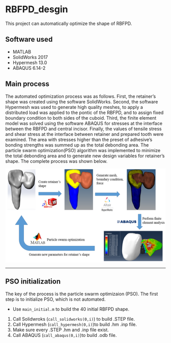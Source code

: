 # RBFPD_desgin
This project can automatically optimize the shape of RBFPD.

## Software used
* MATLAB
* SolidWorks 2017
* Hypermesh 13.0
* ABAQUS 6.14-2

## Main process
  The automated optimization process was as follows. First, the retainer’s shape was created using the software SolidWorks. Second, the software Hypermesh was used to generate high quality meshes, to apply a distributed load was applied to the pontic of the RBFPD, and to assign fixed boundary condition to both sides of the cuboid. Third, the finite element model was solved using the software ABAQUS for stresses at the interface between the RBFPD and central incisor. Finally, the values of tensile stress and shear stress at the interface between retainer and prepared tooth were examined. The area with stresses higher than the preset of adhesive’s bonding strengths was summed up as the total debonding area. The particle swarm optimization(PSO) algorithm was implemented to minimize the total debonding area and to generate new design variables for retainer’s shape. The complete process was shown below.
  
![](Figure/Automated_optimization_process.PNG)

___

## PSO initialization
The key of the process is the particle swarm optimizaion (PSO). The first step is to initialize PSO, which is not automated.

* Use ```main_initial.m``` to build the 40 initial RBFPD shape. 
1. Call Solidwroks (```call_solidworks(0,i)```) to build .STEP file.
1. Call Hypermesh (```call_hypermesh(0,i)```)to build .hm .inp file.
1. Make sure every .STEP .hm and .inp  file exist.
1. Call ABAQUS (```call_abaqus(0,i)```)to build .odb file.



